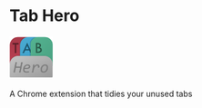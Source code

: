 # Tab Hero

<img src="./chrome-ext--tab-hero/icon128.png" width="15%">

A Chrome extension that tidies your unused tabs
